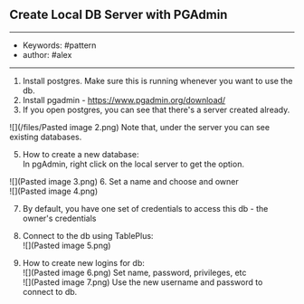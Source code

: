 ## Create Local DB Server with PGAdmin  
---
- Keywords: #pattern
- author: #alex
---
1. Install postgres. Make sure this is running whenever you want to use the db.  
2. Install pgadmin - https://www.pgadmin.org/download/  
3. If you open postgres, you can see that there's a server created already.  

![](/files/Pasted image 2.png)
Note that, under the server you can see existing databases.  

5. How to create a new database:  
In pgAdmin, right click on the local server to get the option.   

![](Pasted image 3.png)
6. Set a name and choose and owner  
![](Pasted image 4.png)

7. By default, you have one set of credentials to access this db - the owner's credentials  

8. Connect to the db using TablePlus:  
![](Pasted image 5.png)
9. How to create new logins for db:  
![](Pasted image 6.png)
Set name, password, privileges, etc  
![](Pasted image 7.png)
Use the new username and password to connect to db.  
